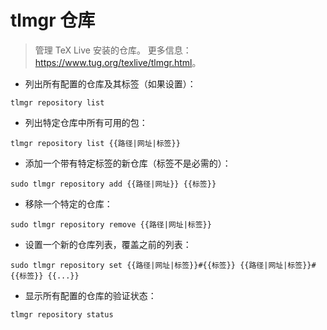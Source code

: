 # tlmgr 仓库

> 管理 TeX Live 安装的仓库。
> 更多信息：<https://www.tug.org/texlive/tlmgr.html>。

- 列出所有配置的仓库及其标签（如果设置）：

`tlmgr repository list`

- 列出特定仓库中所有可用的包：

`tlmgr repository list {{路径|网址|标签}}`

- 添加一个带有特定标签的新仓库（标签不是必需的）：

`sudo tlmgr repository add {{路径|网址}} {{标签}}`

- 移除一个特定的仓库：

`sudo tlmgr repository remove {{路径|网址|标签}}`

- 设置一个新的仓库列表，覆盖之前的列表：

`sudo tlmgr repository set {{路径|网址|标签}}#{{标签}} {{路径|网址|标签}}#{{标签}} {{...}}`

- 显示所有配置的仓库的验证状态：

`tlmgr repository status`